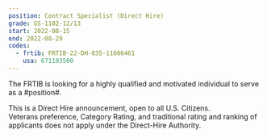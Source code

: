 ```yaml
---
position: Contract Specialist (Direct Hire)
grade: GS-1102-12/13
start: 2022-08-15
end: 2022-08-29
codes:
  - frtib: FRTIB-22-DH-035-11606461
    usa: 671193500
---
```


The FRTIB is looking for a highly qualified and motivated individual to serve as a #position#.

This is a Direct Hire announcement, open to all U.S. Citizens. <br>
Veterans preference, Category Rating, and traditional rating and ranking of applicants does not apply under the Direct-Hire Authority.
